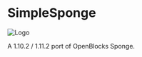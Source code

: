# SimpleSponge
![Logo](https://i.gyazo.com/89848a5e98340b43b53ef80d44bdd5b4.png)

A 1.10.2 / 1.11.2 port of OpenBlocks Sponge.

